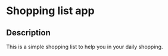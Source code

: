 # Shopping list app
## Description
This is a simple shopping list to help you in your daily shopping.